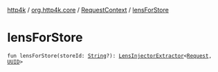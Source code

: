 [http4k](../../index.md) / [org.http4k.core](../index.md) / [RequestContext](index.md) / [lensForStore](./lens-for-store.md)

# lensForStore

`fun lensForStore(storeId: `[`String`](https://kotlinlang.org/api/latest/jvm/stdlib/kotlin/-string/index.html)`?): `[`LensInjectorExtractor`](../../org.http4k.lens/-lens-injector-extractor.md)`<`[`Request`](../-request/index.md)`, `[`UUID`](https://docs.oracle.com/javase/9/docs/api/java/util/UUID.html)`>`